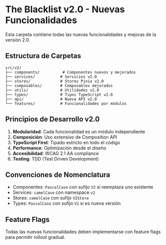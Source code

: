 # The Blacklist v2.0 - Nuevas Funcionalidades

Esta carpeta contiene todas las nuevas funcionalidades y mejoras de la versión 2.0.

## Estructura de Carpetas

```
src/v2/
├── components/          # Componentes nuevos y mejorados
├── services/           # Servicios v2.0
├── stores/             # Stores Pinia v2.0
├── composables/        # Composables mejorados
├── utils/              # Utilidades v2.0
├── types/              # Tipos TypeScript v2.0
├── api/                # Nueva API v2.0
└── features/           # Funcionalidades por módulos
```

## Principios de Desarrollo v2.0

1. **Modularidad**: Cada funcionalidad es un módulo independiente
2. **Composición**: Uso extensivo de Composition API
3. **TypeScript First**: Tipado estricto en todo el código
4. **Performance**: Optimización desde el diseño
5. **Accesibilidad**: WCAG 2.1 AA compliance
6. **Testing**: TDD (Test Driven Development)

## Convenciones de Nomenclatura

- Componentes: `PascalCase` con sufijo `V2` si reemplaza uno existente
- Services: `camelCase` con namespace `v2`
- Stores: `camelCase` con sufijo `V2Store`
- Types: `PascalCase` con sufijo `V2` si es nueva versión

## Feature Flags

Todas las nuevas funcionalidades deben implementarse con feature flags para permitir rollout gradual.
